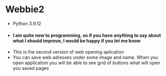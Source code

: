 # Webbie2 
* Python 3.9.12 
* #### I am quite new to programming, so if you have anything to say about what I should improve, I would be happy if you let me know
* This is the second version of web opening aplication 
* You can save web adresses under some image and name. When you open application you will be able to see grid of buttons what will open you saved pages 
